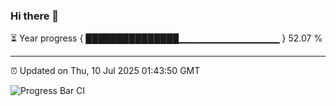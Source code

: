 ### Hi there 👋

⏳ Year progress { ███████████████▁▁▁▁▁▁▁▁▁▁▁▁▁▁▁ } 52.07 %

---

⏰ Updated on Thu, 10 Jul 2025 01:43:50 GMT

![Progress Bar CI](https://github.com/liununu/liununu/workflows/Progress%20Bar%20CI/badge.svg)
